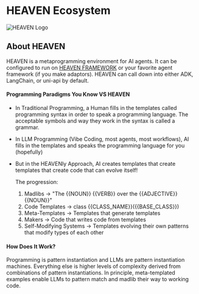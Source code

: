 # HEAVEN Ecosystem
![HEAVEN Logo](https://github.com/sancovp/heaven-ecosystem/blob/main/images/heaven_logo_transparent_2.png)

## About HEAVEN
HEAVEN is a metaprogramming environment for AI agents. It can be configured to run on [HEAVEN FRAMEWORK](https://github.com/sancovp/heaven-framework/tree/main) or your favorite agent framework (if you make adaptors). HEAVEN can call down into either ADK, LangChain, or uni-api by default. 

#### Programming Paradigms You Know VS HEAVEN
- In Traditional Programming, a Human fills in the templates called programming syntax in order to speak a programming language. The acceptable symbols and way they work in the syntax is called a grammar.

- In LLM Programming (Vibe Coding, most agents, most workflows), AI fills in the templates and speaks the programming language for you (hopefully)
- But in the HEAVENly Approach, AI creates templates that create templates that create code that can evolve itself!

  The progression:
  1. Madlibs → "The {{NOUN}} {{VERB}} over the {{ADJECTIVE}} {{NOUN}}"
  2. Code Templates → class {{CLASS_NAME}}({{BASE_CLASS}})
  3. Meta-Templates → Templates that generate templates
  4. Makers → Code that writes code from templates
  5. Self-Modifying Systems → Templates evolving their own patterns that modify types of each other

#### How Does It Work?
Programming is pattern instantiation and LLMs are pattern instantiation machines. Everything else is higher levels of complexity derived from combinations of pattern instantiations. In principle, meta-templated examples enable LLMs to pattern match and madlib their way to working code.
